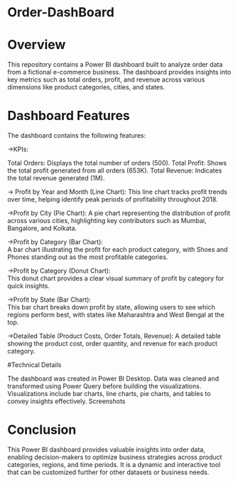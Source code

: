 # Order-DashBoard

# Overview
This repository contains a Power BI dashboard built to analyze order data from a fictional e-commerce business. The dashboard provides insights into key metrics such as total orders, profit, and revenue across various dimensions like product categories, cities, and states.

# Dashboard Features
The dashboard contains the following features:

->KPIs:

  Total Orders: Displays the total number of orders (500).
  Total Profit: Shows the total profit generated from all orders (653K).
  Total Revenue: Indicates the total revenue generated (1M).
  
  -> Profit by Year and Month (Line Chart):
  This line chart tracks profit trends over time, helping identify peak periods of profitability throughout 2018.
  
  ->Profit by City (Pie Chart):
  A pie chart representing the distribution of profit across various cities, highlighting key contributors such as Mumbai, Bangalore, and Kolkata.
  
  ->Profit by Category (Bar Chart):  
  A bar chart illustrating the profit for each product category, with Shoes and Phones standing out as the most profitable categories.
  
  ->Profit by Category (Donut Chart):  
  This donut chart provides a clear visual summary of profit by category for quick insights.
  
  ->Profit by State (Bar Chart):  
  This bar chart breaks down profit by state, allowing users to see which regions perform best, with states like Maharashtra and West Bengal at the top.
  
  ->Detailed Table (Product Costs, Order Totals, Revenue):
  A detailed table showing the product cost, order quantity, and revenue for each product category.

  #Technical Details
  
  The dashboard was created in Power BI Desktop.
  Data was cleaned and transformed using Power Query before building the visualizations.
  Visualizations include bar charts, line charts, pie charts, and tables to convey insights effectively.
  Screenshots
  
  # Conclusion
  This Power BI dashboard provides valuable insights into order data, enabling decision-makers to optimize business strategies across product categories, regions, and time periods. It is a dynamic and interactive tool that can be customized further for other datasets or business needs.

